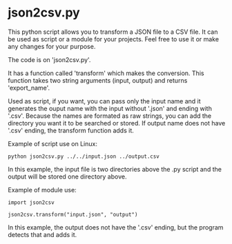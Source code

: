 # json2csv.py
This python script allows you to transform a JSON file to a CSV file. It can be used as script or a module for your projects.
Feel free to use it or make any changes for your purpose.

The code is on 'json2csv.py'.


It has a function called 'transform' which makes the conversion. This function takes two string arguments (input, output) and returns 'export_name'.

Used as script, if you want, you can pass only the input name and it generates the ouput name with the input without '.json' and ending with '.csv'. Because the names are formated as raw strings, you can add the directory you want it to be searched or stored. If output name does not have '.csv' ending, the transform function adds it.


Example of script use on Linux:

```
python json2csv.py ../../input.json ../output.csv
```

In this example, the input file is two directories above the .py script and the output will be stored one directory above.



Example of module use:

```
import json2csv

json2csv.transform("input.json", "output")
```

In this example, the output does not have the '.csv' ending, but the program detects that and adds it.

